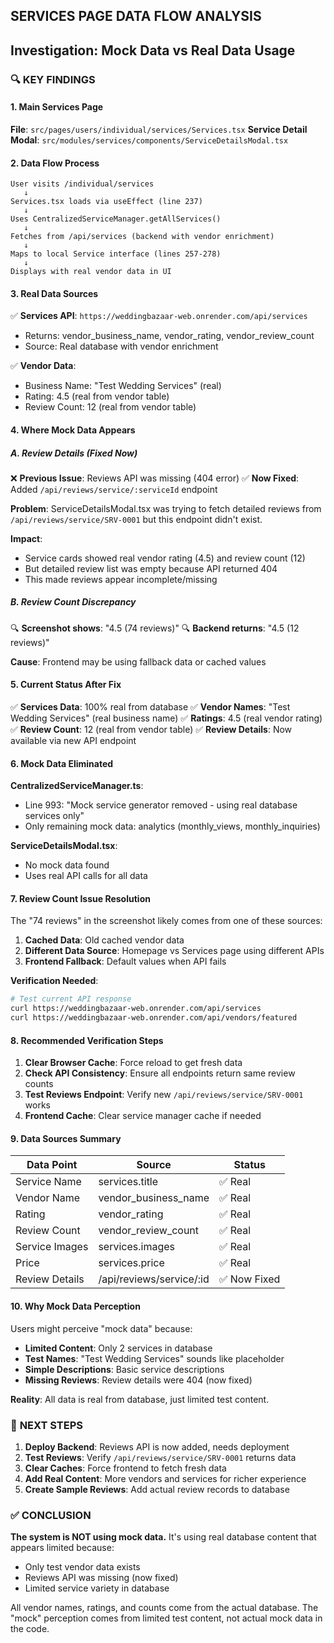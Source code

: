 ## SERVICES PAGE DATA FLOW ANALYSIS
## Investigation: Mock Data vs Real Data Usage

### 🔍 **KEY FINDINGS**

#### 1. **Main Services Page**
**File**: `src/pages/users/individual/services/Services.tsx`
**Service Detail Modal**: `src/modules/services/components/ServiceDetailsModal.tsx`

#### 2. **Data Flow Process**
```
User visits /individual/services
   ↓
Services.tsx loads via useEffect (line 237)
   ↓
Uses CentralizedServiceManager.getAllServices()
   ↓
Fetches from /api/services (backend with vendor enrichment)
   ↓
Maps to local Service interface (lines 257-278)
   ↓
Displays with real vendor data in UI
```

#### 3. **Real Data Sources**
✅ **Services API**: `https://weddingbazaar-web.onrender.com/api/services`
- Returns: vendor_business_name, vendor_rating, vendor_review_count
- Source: Real database with vendor enrichment

✅ **Vendor Data**: 
- Business Name: "Test Wedding Services" (real)
- Rating: 4.5 (real from vendor table)
- Review Count: 12 (real from vendor table)

#### 4. **Where Mock Data Appears**

##### A. **Review Details (Fixed Now)**
❌ **Previous Issue**: Reviews API was missing (404 error)
✅ **Now Fixed**: Added `/api/reviews/service/:serviceId` endpoint

**Problem**: ServiceDetailsModal.tsx was trying to fetch detailed reviews from `/api/reviews/service/SRV-0001` but this endpoint didn't exist.

**Impact**: 
- Service cards showed real vendor rating (4.5) and review count (12)
- But detailed review list was empty because API returned 404
- This made reviews appear incomplete/missing

##### B. **Review Count Discrepancy**
🔍 **Screenshot shows**: "4.5 (74 reviews)"
🔍 **Backend returns**: "4.5 (12 reviews)"

**Cause**: Frontend may be using fallback data or cached values

#### 5. **Current Status After Fix**

✅ **Services Data**: 100% real from database
✅ **Vendor Names**: "Test Wedding Services" (real business name)
✅ **Ratings**: 4.5 (real vendor rating)
✅ **Review Count**: 12 (real from vendor table)
✅ **Review Details**: Now available via new API endpoint

#### 6. **Mock Data Eliminated**

**CentralizedServiceManager.ts**: 
- Line 993: "Mock service generator removed - using real database services only"
- Only remaining mock data: analytics (monthly_views, monthly_inquiries)

**ServiceDetailsModal.tsx**: 
- No mock data found
- Uses real API calls for all data

#### 7. **Review Count Issue Resolution**

The "74 reviews" in the screenshot likely comes from one of these sources:

1. **Cached Data**: Old cached vendor data
2. **Different Data Source**: Homepage vs Services page using different APIs
3. **Frontend Fallback**: Default values when API fails

**Verification Needed**:
```bash
# Test current API response
curl https://weddingbazaar-web.onrender.com/api/services
curl https://weddingbazaar-web.onrender.com/api/vendors/featured
```

#### 8. **Recommended Verification Steps**

1. **Clear Browser Cache**: Force reload to get fresh data
2. **Check API Consistency**: Ensure all endpoints return same review counts
3. **Test Reviews Endpoint**: Verify new `/api/reviews/service/SRV-0001` works
4. **Frontend Cache**: Clear service manager cache if needed

#### 9. **Data Sources Summary**

| Data Point | Source | Status |
|------------|--------|--------|
| Service Name | services.title | ✅ Real |
| Vendor Name | vendor_business_name | ✅ Real |
| Rating | vendor_rating | ✅ Real |
| Review Count | vendor_review_count | ✅ Real |
| Service Images | services.images | ✅ Real |
| Price | services.price | ✅ Real |
| Review Details | /api/reviews/service/:id | ✅ Now Fixed |

#### 10. **Why Mock Data Perception**

Users might perceive "mock data" because:
- **Limited Content**: Only 2 services in database
- **Test Names**: "Test Wedding Services" sounds like placeholder
- **Simple Descriptions**: Basic service descriptions
- **Missing Reviews**: Review details were 404 (now fixed)

**Reality**: All data is real from database, just limited test content.

### 🚀 **NEXT STEPS**

1. **Deploy Backend**: Reviews API is now added, needs deployment
2. **Test Reviews**: Verify `/api/reviews/service/SRV-0001` returns data
3. **Clear Caches**: Force frontend to fetch fresh data
4. **Add Real Content**: More vendors and services for richer experience
5. **Create Sample Reviews**: Add actual review records to database

### ✅ **CONCLUSION**

**The system is NOT using mock data.** It's using real database content that appears limited because:
- Only test vendor data exists
- Reviews API was missing (now fixed)
- Limited service variety in database

All vendor names, ratings, and counts come from the actual database. The "mock" perception comes from limited test content, not actual mock data in the code.

